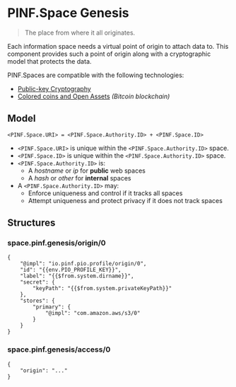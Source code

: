 PINF.Space Genesis
==================

> The place from where it all originates.

Each information space needs a virtual point of origin to attach data to. This component provides such a point of origin along with a cryptographic model that protects the data.

PINF.Spaces are compatible with the following technologies:

  * [Public-key Cryptography](https://en.wikipedia.org/wiki/Public-key_cryptography)
  * [Colored coins and Open Assets](https://github.com/OpenAssets) *(Bitcoin blockchain)*


Model
-----

`<PINF.Space.URI> = <PINF.Space.Authority.ID> + <PINF.Space.ID>`

  * `<PINF.Space.URI>` is unique within the `<PINF.Space.Authority.ID>` space.
  * `<PINF.Space.ID>` is unique within the `<PINF.Space.Authority.ID>` space.
  * `<PINF.Space.Authority.ID>` is:
    * A *hostname* or *ip* for **public** web spaces
    * A *hash* or *other* for **internal** spaces
  * A `<PINF.Space.Authority.ID>` may:
    * Enforce uniqueness and control if it tracks all spaces
    * Attempt uniqueness and protect privacy if it does not track spaces

Structures
----------

### space.pinf.genesis/origin/0

````
{
	"@impl": "io.pinf.pio.profile/origin/0",
	"id": "{{env.PIO_PROFILE_KEY}}",
	"label": "{{$from.system.dirname}}",
	"secret": {
        "keyPath": "{{$from.system.privateKeyPath}}"
	},
	"stores": {
		"primary": {
			"@impl": "com.amazon.aws/s3/0"
		}
	}
}
````

### space.pinf.genesis/access/0

````
{
	"origin": "..."
}
````



